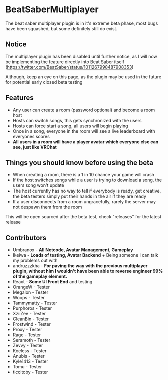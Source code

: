 # BeatSaberMultiplayer

The beat saber multiplayer plugin is in it's extreme beta phase, most bugs have been squashed, but some definitely still do exist.

## Notice

The multiplayer plugin has been disabled until further notice, as I will now be implementing the feature directly into Beat Saber itself (https://twitter.com/BeatSaber/status/1011267998487908353)

Although, keep an eye on this page, as the plugin may be used in the future for potential early closed beta testing

## Features

* Any user can create a room (password optional) and become a room host
* Hosts can switch songs, this gets synchronized with the users
* Hosts can force start a song, all users will begin playing
* Once in a song, everyone in the room will see a live leaderboard with everyones scores
* **All users in a room will have a player avatar which everyone else can see, just like VRChat**

## Things you should know before using the beta

* When creating a room, there is a 1 in 10 chance your game will crash
* If the host switches songs while a user is trying to download a song, the users song won't update
* The host currently has no way to tell if everybody is ready, get creative, the beta testers simply put their hands in the air if they are ready
* If a user disconnects from a room ungracefully, rarely the server may not despawn them from the room

This will be open sourced after the beta test, check "releases" for the latest release

## Contributors

* Umbranox - **All Netcode, Avatar Management, Gameplay**
* Ikeiwa - **Loads of testing, Avatar Backend** + Being someone I can talk my problems out with
* andruzzzkha - **For paving the way with the previous multiplayer plugin, without him I wouldn't have been able to reverse engineer 99% of the gameplay element.**
* Reaxt - **Some UI Front End** and testing
* OrangeW - Tester
* Megalon - Tester
* Woops - Tester
* Tammymatty - Tester
* Purphoros - Tester
* XziiZee - Tester
* CleanBin - Tester
* Frostwind - Tester
* Proxy - Tester
* Rage - Tester
* Seramoth - Tester
* Zevvy - Tester
* Koeless - Tester
* Anubis - Tester
* Kyle1413 - Tester
* Tomu - Tester
* ticcitoby - Tester
